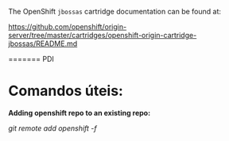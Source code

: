 The OpenShift `jbossas` cartridge documentation can be found at:

https://github.com/openshift/origin-server/tree/master/cartridges/openshift-origin-cartridge-jbossas/README.md

=======
PDI

Comandos úteis:
==========================

**Adding openshift repo to an existing repo:**

*git remote add openshift -f*

